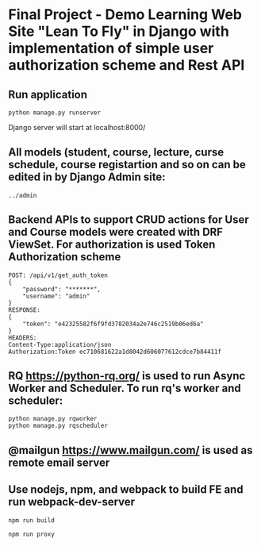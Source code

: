 # Final Project - Demo Learning Web Site "Lean To Fly" in Django with implementation of simple user authorization scheme and Rest API

## Run application
```
python manage.py runserver
```
Django server will start at localhost:8000/


##  All models (student, course, lecture, curse schedule, course registartion and so on can be edited in by Django Admin site:
```
../admin

```

## Backend APIs to support CRUD actions for User and Course models were created with DRF ViewSet. For authorization is used Token Authorization scheme

```
POST: /api/v1/get_auth_token
{
    "password": "*******",
    "username": "admin"
}
RESPONSE:
{
    "token": "e42325582f6f9fd3782034a2e746c2519b06ed6a"
}
HEADERS:
Content-Type:application/json
Authorization:Token ec710681622a1d8042d606077612cdce7b84411f

```

## RQ https://python-rq.org/ is used to run Async Worker and Scheduler. To run rq's worker and scheduler:
```
python manage.py rqworker
python manage.py rqscheduler
```

## @mailgun https://www.mailgun.com/ is used as remote email server

## Use nodejs, npm, and webpack to build FE and run webpack-dev-server
```
npm run build

npm run proxy
```